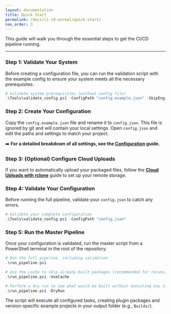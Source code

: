 ```yaml
---
layout: documentation
title: Quick Start
permalink: /docs/ci-cd-unreal/quick-start/
nav_order: 3
---
```


This guide will walk you through the essential steps to get the CI/CD pipeline running.

---

### Step 1: Validate Your System

Before creating a configuration file, you can run the validation script with the example config to ensure your system meets all the necessary prerequisites.

```powershell
# Validate system prerequisites (without config file)
.\Tools\validate_config.ps1 -ConfigPath "config.example.json" -SkipEngineValidation
```

### Step 2: Create Your Configuration

Copy the `config.example.json` file and rename it to `config.json`. This file is ignored by git and will contain your local settings. Open `config.json` and edit the paths and settings to match your project.

➡️ **For a detailed breakdown of all settings, see the [Configuration](/docs/ci-cd-unreal/configuration/) guide.**

### Step 3: (Optional) Configure Cloud Uploads

If you want to automatically upload your packaged files, follow the **[Cloud Uploads with rclone](/docs/ci-cd-unreal/cloud-uploads/)** guide to set up your remote storage.

### Step 4: Validate Your Configuration

Before running the full pipeline, validate your `config.json` to catch any errors.

```powershell
# Validate your complete configuration
.\Tools\validate_config.ps1 -ConfigPath "config.json"
```

### Step 5: Run the Master Pipeline

Once your configuration is validated, run the master script from a PowerShell terminal in the root of the repository.

```powershell
# Run the full pipeline, including validation
.\run_pipeline.ps1

# Use the cache to skip already-built packages (recommended for reruns)
.\run_pipeline.ps1 -UseCache

# Perform a dry run to see what would be built without executing any tasks
.\run_pipeline.ps1 -DryRun
```

The script will execute all configured tasks, creating plugin packages and version-specific example projects in your output folder (e.g., `Builds/`).

```

